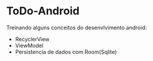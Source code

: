 # ToDo-Android

Treinando alguns conceitos do desenvlvimento android:

- RecyclerView
- ViewModel
- Persistencia de dados com Room(Sqlite)
